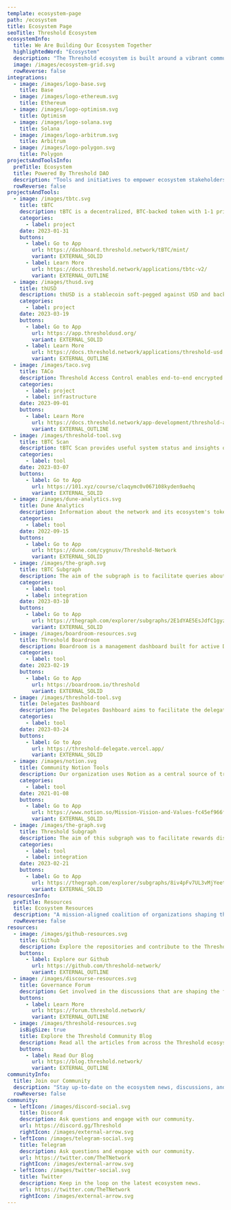 ```yaml
---
template: ecosystem-page
path: /ecosystem
title: Ecosystem Page
seoTitle: Threshold Ecosystem
ecosystemInfo:
  title: We Are Building Our Ecosystem Together
  highlightedWord: "Ecosystem"
  description: "The Threshold ecosystem is built around a vibrant community of users, developers, designers, and educators."
  image: /images/ecosystem-grid.svg
  rowReverse: false
integrations:
  - image: /images/logo-base.svg
    title: Base
  - image: /images/logo-ethereum.svg
    title: Ethereum
  - image: /images/logo-optimism.svg
    title: Optimism
  - image: /images/logo-solana.svg
    title: Solana
  - image: /images/logo-arbitrum.svg
    title: Arbitrum
  - image: /images/logo-polygon.svg
    title: Polygon
projectsAndToolsInfo:
  preTitle: Ecosystem
  title: Powered By Threshold DAO
  description: "Tools and initiatives to empower ecosystem stakeholders. "
  rowReverse: false
projectsAndTools:
  - image: /images/tbtc.svg
    title: tBTC
    description: tBTC is a decentralized, BTC-backed token with 1-1 price peg to Bitcoin. It allows holders to use Bitcoin on DeFi.
    categories:
      - label: project
    date: 2023-01-31
    buttons:
      - label: Go to App
        url: https://dashboard.threshold.network/tBTC/mint/
        variant: EXTERNAL_SOLID
      - label: Learn More
        url: https://docs.threshold.network/applications/tbtc-v2/
        variant: EXTERNAL_OUTLINE
  - image: /images/thusd.svg
    title: thUSD
    description: thUSD is a stablecoin soft-pegged against USD and backed by ETH and tBTC as collaterals.
    categories:
      - label: project
    date: 2023-03-19
    buttons:
      - label: Go to App
        url: https://app.thresholdusd.org/
        variant: EXTERNAL_SOLID
      - label: Learn More
        url: https://docs.threshold.network/applications/threshold-usd
        variant: EXTERNAL_OUTLINE
  - image: /images/taco.svg
    title: TACo
    description: Threshold Access Control enables end-to-end encrypted data sharing and communication.
    categories:
      - label: project
      - label: infrastructure
    date: 2023-09-01
    buttons:
      - label: Learn More
        url: https://docs.threshold.network/app-development/threshold-access-control-tac
        variant: EXTERNAL_OUTLINE
  - image: /images/threshold-tool.svg
    title: tBTC Scan
    description: tBTC Scan provides useful system status and insights on the network, including deposits and redeems.
    categories:
      - label: tool
    date: 2023-03-07
    buttons:
      - label: Go to App
        url: https://101.xyz/course/claqymc0v067108kyden9aehq
        variant: EXTERNAL_SOLID
  - image: /images/dune-analytics.svg
    title: Dune Analytics
    description: Information about the network and its ecosystem's tokens can be queried on Dune Analytics.
    categories:
      - label: tool
    date: 2022-09-15
    buttons:
      - label: Go to App
        url: https://dune.com/cygnusv/Threshold-Network
        variant: EXTERNAL_SOLID
  - image: /images/the-graph.svg
    title: tBTC Subgraph
    description: The aim of the subgraph is to facilitate queries about the T token and Threshold's Network DAO governance.
    categories:
      - label: tool
      - label: integration
    date: 2023-03-10
    buttons:
      - label: Go to App
        url: https://thegraph.com/explorer/subgraphs/2E1dYAE5EsJdfC1gyzp98hHPPCxSoX2TSoBivzFto47b?view=Overview&chain=mainnet
        variant: EXTERNAL_SOLID
  - image: /images/boardroom-resources.svg
    title: Threshold Boardroom
    description: Boardroom is a management dashboard built for active DAO participants and stakeholders.
    categories:
      - label: tool
    date: 2023-02-19
    buttons:
      - label: Go to App
        url: https://boardroom.io/threshold
        variant: EXTERNAL_SOLID
  - image: /images/threshold-tool.svg
    title: Delegates Dashboard
    description: The Delegates Dashboard aims to facilitate the delegation of voting power to our delegates.
    categories:
      - label: tool
    date: 2023-03-24
    buttons:
      - label: Go to App
        url: https://threshold-delegate.vercel.app/
        variant: EXTERNAL_SOLID
  - image: /images/notion.svg
    title: Community Notion Tools
    description: Our organization uses Notion as a central source of truth for the different DAO groups of work and guilds.
    categories:
      - label: tool
    date: 2021-01-08
    buttons:
      - label: Go to App
        url: https://www.notion.so/Mission-Vision-and-Values-fc45ef966f9747fd911a14cf0a2a82c2
        variant: EXTERNAL_SOLID
  - image: /images/the-graph.svg
    title: Threshold Subgraph
    description: The aim of this subgraph was to facilitate rewards distribution and queries about the T token.
    categories:
      - label: tool
      - label: integration
    date: 2023-02-21
    buttons:
      - label: Go to App
        url: https://thegraph.com/explorer/subgraphs/8iv4pFv7UL3vMjYeetmFCKD9Mg2V4d1S2rapQXo8fRq5?view=Overview&chain=mainnet
        variant: EXTERNAL_SOLID
resourcesInfo:
  preTitle: Resources
  title: Ecosystem Resources
  description: "A mission-aligned coalition of organizations shaping the future of web3."
  rowReverse: false
resources:
  - image: /images/github-resources.svg
    title: Github
    description: Explore the repositories and contribute to the Threshold ecosystem.
    buttons:
      - label: Explore our Github
        url: https://github.com/threshold-network/
        variant: EXTERNAL_OUTLINE
  - image: /images/discourse-resources.svg
    title: Governance Forum
    description: Get involved in the discussions that are shaping the future of the Threshold ecosystem.
    buttons:
      - label: Learn More
        url: https://forum.threshold.network/
        variant: EXTERNAL_OUTLINE
  - image: /images/threshold-resources.svg
    isBigSize: true
    title: Explore the Threshold Community Blog
    description: Read all the articles from across the Threshold ecosystem.
    buttons:
      - label: Read Our Blog
        url: https://blog.threshold.network/
        variant: EXTERNAL_OUTLINE
communityInfo:
  title: Join our Community
  description: "Stay up-to-date on the ecosystem news, discussions, and community events."
  rowReverse: false
community:
  - leftIcon: /images/discord-social.svg
    title: Discord
    description: Ask questions and engage with our community.
    url: https://discord.gg/Threshold
    rightIcon: /images/external-arrow.svg
  - leftIcon: /images/telegram-social.svg
    title: Telegram
    description: Ask questions and engage with our community.
    url: https://twitter.com/TheTNetwork
    rightIcon: /images/external-arrow.svg
  - leftIcon: /images/twitter-social.svg
    title: Twitter
    description: Keep in the loop on the latest ecosystem news.
    url: https://twitter.com/TheTNetwork
    rightIcon: /images/external-arrow.svg
---
```

